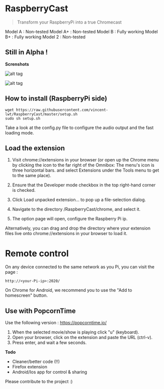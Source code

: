 # RaspberryCast
> Transform your RaspberryPi into a true Chromecast

Model A : Non-tested
Model A+ : Non-tested
Model B : Fully working
Model B+ : Fully working
Model 2 : Non-tested

## Still in Alpha !

**Screnshots**

![alt tag](https://raw.githubusercontent.com/vincent-lwt/RaspberryCast/master/images/extension.png)

![alt tag](https://raw.githubusercontent.com/vincent-lwt/RaspberryCast/master/images/android.png)

## How to install (RaspberryPi side)

```
wget https://raw.githubusercontent.com/vincent-lwt/RaspberryCast/master/setup.sh
sudo sh setup.sh
```

Take a look at the config.py file to configure the audio output and the fast loading mode.

## Load the extension

1. Visit chrome://extensions in your browser (or open up the Chrome menu by clicking the icon to the far right of the Omnibox:  The menu's icon is three horizontal bars. and select Extensions under the Tools menu to get to the same place).

2. Ensure that the Developer mode checkbox in the top right-hand corner is checked.

3. Click Load unpacked extension… to pop up a file-selection dialog.

4. Navigate to the directory /RaspberryCast/chrome, and select it.

5. The option page will open, configure the Raspberry Pi ip.

Alternatively, you can drag and drop the directory where your extension files live onto chrome://extensions in your browser to load it.

# Remote control

On any device connected to the same network as you Pi, you can visit the page :
```
http://<your-Pi-ip>:2020/
```

On Chrome for Android, we recommend you to use the "Add to homescreen" button.

## Use with PopcornTime

Use the following version : https://popcorntime.io/

1. When the selected movie/show is playing click "u" (keyboard).
2. Open your browser, click on the extension and paste the URL (ctrl-v).
3. Press enter, and wait a few seconds.

**Todo**

- Cleaner/better code (!!)
- Firefox extension
- Android/Ios app for control & sharing

Please contribute to the project :)
